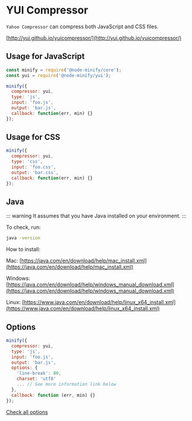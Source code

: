 # YUI Compressor

`Yahoo Compressor` can compress both JavaScript and CSS files.

[http://yui.github.io/yuicompressor/](http://yui.github.io/yuicompressor/)

## Usage for JavaScript

```js
const minify = require('@node-minify/core');
const yui = require('@node-minify/yui');

minify({
  compressor: yui,
  type: 'js',
  input: 'foo.js',
  output: 'bar.js',
  callback: function(err, min) {}
});
```

## Usage for CSS

```js
minify({
  compressor: yui,
  type: 'css',
  input: 'foo.css',
  output: 'bar.css',
  callback: function(err, min) {}
});
```

## Java

::: warning
It assumes that you have Java installed on your environment.
:::

To check, run:

```bash
java -version
```

How to install:

Mac: [https://java.com/en/download/help/mac_install.xml](https://java.com/en/download/help/mac_install.xml)

Windows: [https://java.com/en/download/help/windows_manual_download.xml](https://java.com/en/download/help/windows_manual_download.xml)

Linux: [https://www.java.com/en/download/help/linux_x64_install.xml](https://www.java.com/en/download/help/linux_x64_install.xml)

## Options

```js
minify({
  compressor: yui,
  type: 'js',
  input: 'foo.js',
  output: 'bar.js',
  options: {
    'line-break': 80,
    charset: 'utf8'
    ... // See more information link below
  },
  callback: function (err, min) {}
});
```

[Check all options](http://yui.github.io/yuicompressor)
